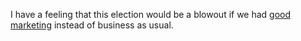 I have a feeling that this election would be a blowout if we had <a href="http://scripting.com/2020/09/01.html#a211304">good marketing</a> instead of business as usual. 
